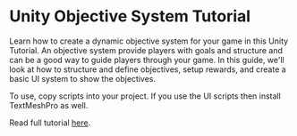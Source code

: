 # Unity Objective System Tutorial

Learn how to create a dynamic objective system for your game in this Unity Tutorial. An objective system provide players with goals and structure and can be a good way to guide players through your game. In this guide, we'll look at how to structure and define objectives, setup rewards, and create a basic UI system to show the objectives. 

To use, copy scripts into your project.
If you use the UI scripts then install TextMeshPro as well.

Read full tutorial [here](https://www.jonathanyu.xyz/2023/11/29/dynamic-objective-system-tutorial-for-unity/).